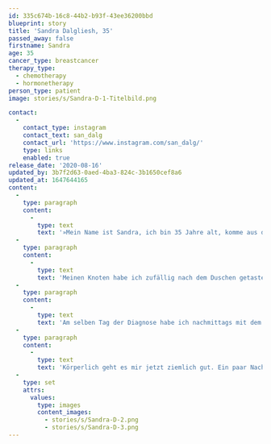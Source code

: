 ```yaml
---
id: 335c674b-16c8-44b2-b93f-43ee36200bbd
blueprint: story
title: 'Sandra Dalgliesh, 35'
passed_away: false
firstname: Sandra
age: 35
cancer_type: breastcancer
therapy_type:
  - chemotherapy
  - hormonetherapy
person_type: patient
image: stories/s/Sandra-D-1-Titelbild.png

contact:
  -
    contact_type: instagram
    contact_text: san_dalg
    contact_url: 'https://www.instagram.com/san_dalg/'
    type: links
    enabled: true
release_date: '2020-08-16'
updated_by: 3b7f2d63-0aed-4ba3-824c-3b1650cef8a6
updated_at: 1647644165
content:
  -
    type: paragraph
    content:
      -
        type: text
        text: '»Mein Name ist Sandra, ich bin 35 Jahre alt, komme aus dem schönen Frankenland, bin seit 15 Jahren verheiratet und Mama eines 12-jährigen Sohnes.'
  -
    type: paragraph
    content:
      -
        type: text
        text: 'Meinen Knoten habe ich zufällig nach dem Duschen getastet – Mitte Mai 2019. Ich werde dieses Gefühl nie in meinem Leben vergessen: Ich stand im Bad, habe in den Spiegel geschaut und sah ein Gesicht der Leere. Ich wusste sofort, dass es nicht gut ist. Mir war schlecht, ich habe gezittert und versuchte mich zu sammeln. Ich dachte mir nur ›Shit, here we go‹.'
  -
    type: paragraph
    content:
      -
        type: text
        text: 'Am selben Tag der Diagnose habe ich nachmittags mit dem Onkologen, der auch meine Mama behandelt, telefoniert. Nach der Besprechung meiner Person in der Tumorkonferenz stand der Plan dann fest. 4 x EC, 12 x Paclitaxel-Chemo, danach brusterhaltende Operation, Bestrahlung und Antihormontherapie. Alles klar, null Problemo!'
  -
    type: paragraph
    content:
      -
        type: text
        text: 'Körperlich geht es mir jetzt ziemlich gut. Ein paar Nachwirkungen der Chemotherapie sind noch da und auch die Antihormontherapie geht nicht spurlos an einem vorüber. Ich versuche Geduld mit meinem Körper zu haben und ihm die Zeit zu geben, die er braucht, um sich zu erholen und sich an die neuen Umstände zu gewöhnen. Und das geht eben nicht von heute auf morgen. Ich habe jetzt mehr Sport in meinen Alltag eingebaut und ernährungstechnisch ein paar Dinge verändert. Krebs macht so viel mit einem Menschen, nicht nur körperlich. Psychisch ist es wie eine Achterbahnfahrt. Es ist ein Auf und Ab. Und auch das wird nicht von heute auf morgen verschwinden. Aber ich lasse mich nicht unterkriegen! Das Leben ist so lebenswert – auch mit einer solchen Diagnose.«'
  -
    type: set
    attrs:
      values:
        type: images
        content_images:
          - stories/s/Sandra-D-2.png
          - stories/s/Sandra-D-3.png
---
```

